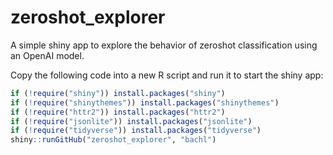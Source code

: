 # zeroshot_explorer
 A simple shiny app to explore the behavior of zeroshot classification using an OpenAI model.


Copy the following code into a new R script and run it to start the shiny app:

```r
if (!require("shiny")) install.packages("shiny")
if (!require("shinythemes")) install.packages("shinythemes")
if (!require("httr2")) install.packages("httr2")
if (!require("jsonlite")) install.packages("jsonlite")
if (!require("tidyverse")) install.packages("tidyverse")
shiny::runGitHub("zeroshot_explorer", "bachl")
```
